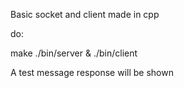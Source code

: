 Basic socket and client made in cpp

do:

make
./bin/server &
./bin/client 

A test message response will be shown
